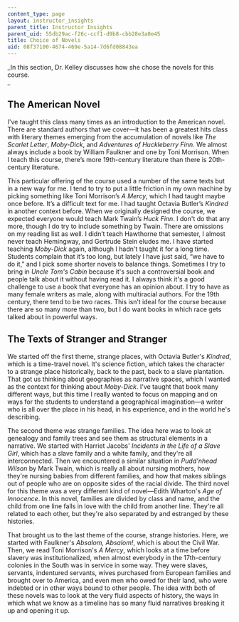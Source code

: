 ```yaml
---
content_type: page
layout: instructor_insights
parent_title: Instructor Insights
parent_uid: 55db29ac-f26c-ccf1-d9b8-cbb28e3a0e45
title: Choice of Novels
uid: 08f37100-4674-469e-5a14-7d6fd08843ea
---
```


_In this section, Dr. Kelley discusses how she chose the novels for this course.  
_

The American Novel
------------------

I've taught this class many times as an introduction to the American novel. There are standard authors that we cover—it has been a greatest hits class with literary themes emerging from the accumulation of novels like _The Scarlet Letter_, _Moby-Dick_, and _Adventures of Huckleberry Finn_. We almost always include a book by William Faulkner and one by Toni Morrison. When I teach this course, there’s more 19th\-century literature than there is 20th\-century literature.

This particular offering of the course used a number of the same texts but in a new way for me. I tend to try to put a little friction in my own machine by picking something like Toni Morrison’s _A Mercy_, which I had taught maybe once before. It’s a difficult text for me. I had taught Octavia Butler’s _Kindred_ in another context before. When we originally designed the course, we expected everyone would teach Mark Twain’s _Huck Finn_. I don't do that any more, though I do try to include something by Twain. There are omissions on my reading list as well. I didn’t teach Hawthorne that semester, I almost never teach Hemingway, and Gertrude Stein eludes me. I have started teaching _Moby-Dick_ again, although I hadn't taught it for a long time. Students complain that it’s too long, but lately I have just said, “we have to do it,” and I pick some shorter novels to balance things. Sometimes I try to bring in _Uncle Tom's Cabin_ because it's such a controversial book and people talk about it without having read it. I always think it's a good challenge to use a book that everyone has an opinion about. I try to have as many female writers as male, along with multiracial authors. For the 19th century, there tend to be two races. This isn’t ideal for the course because there are so many more than two, but I do want books in which race gets talked about in powerful ways.

The Texts of Stranger and Stranger
----------------------------------

We started off the first theme, strange places, with Octavia Butler's _Kindred_, which is a time-travel novel. It's science fiction, which takes the character to a strange place historically, back to the past, back to a slave plantation. That got us thinking about geographies as narrative spaces, which I wanted as the context for thinking about _Moby-Dick_. I've taught that book many different ways, but this time I really wanted to focus on mapping and on ways for the students to understand a geographical imagination—a writer who is all over the place in his head, in his experience, and in the world he's describing.

The second theme was strange families. The idea here was to look at genealogy and family trees and see them as structural elements in a narrative. We started with Harriet Jacobs' _Incidents in the Life of a Slave Girl_, which has a slave family and a white family, and they're all interconnected. Then we encountered a similar situation in _Pudd'nhead Wilson_ by Mark Twain, which is really all about nursing mothers, how they're nursing babies from different families, and how that makes siblings out of people who are on opposite sides of the racial divide. The third novel for this theme was a very different kind of novel—Edith Wharton's _Age of Innocence_. In this novel, families are divided by class and name, and the child from one line falls in love with the child from another line. They're all related to each other, but they're also separated by and estranged by these histories.

That brought us to the last theme of the course, strange histories. Here, we started with Faulkner's _Absalom, Absalom!_, which is about the Civil War. Then, we read Toni Morrison's _A Mercy_, which looks at a time before slavery was institutionalized, when almost everybody in the 17th\-century colonies in the South was in service in some way. They were slaves, servants, indentured servants, wives purchased from European families and brought over to America, and even men who owed for their land, who were indebted or in other ways bound to other people. The idea with both of these novels was to look at the very fluid aspects of history, the ways in which what we know as a timeline has so many fluid narratives breaking it up and opening it up.
